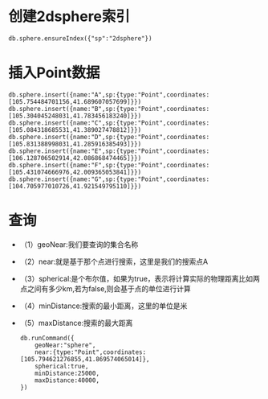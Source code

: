 # 创建2dsphere索引
    db.sphere.ensureIndex({"sp":"2dsphere"})
 
# 插入Point数据
    db.sphere.insert({name:"A",sp:{type:"Point",coordinates:[105.754484701156,41.689607057699]}})
    db.sphere.insert({name:"B",sp:{type:"Point",coordinates:[105.304045248031,41.783456183240]}})
    db.sphere.insert({name:"C",sp:{type:"Point",coordinates:[105.084318685531,41.389027478812]}})
    db.sphere.insert({name:"D",sp:{type:"Point",coordinates:[105.831388998031,41.285916385493]}})
    db.sphere.insert({name:"E",sp:{type:"Point",coordinates:[106.128706502914,42.086868474465]}})
    db.sphere.insert({name:"F",sp:{type:"Point",coordinates:[105.431074666976,42.009365053841]}})
    db.sphere.insert({name:"G",sp:{type:"Point",coordinates:[104.705977010726,41.921549795110]}})

# 查询
-   （1）geoNear:我们要查询的集合名称 
-   （2）near:就是基于那个点进行搜索，这里是我们的搜索点A 
-   （3）spherical:是个布尔值，如果为true，表示将计算实际的物理距离比如两点之间有多少km,若为false,则会基于点的单位进行计算 
-   （4）minDistance:搜索的最小距离，这里的单位是米 
-   （5）maxDistance:搜索的最大距离

        db.runCommand({
            geoNear:"sphere",
            near:{type:"Point",coordinates:[105.794621276855,41.869574065014]},
            spherical:true,
            minDistance:25000,
            maxDistance:40000,
        })
